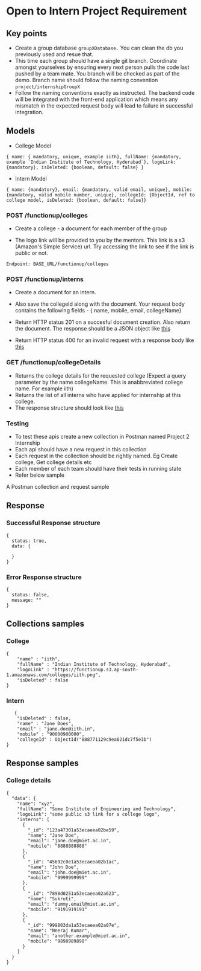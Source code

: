 # Open to Intern Project Requirement
## Key points
- Create a group database ```groupXDatabase.``` You can clean the db you previously used and resue that.
- This time each group should have a single git branch. Coordinate amongst yourselves by ensuring every next person pulls the code last pushed by a team mate. You branch will be checked as part of the demo. Branch name should follow the naming convention ```project/internshipGroupX```
- Follow the naming conventions exactly as instructed. The backend code will be integrated with the front-end application which means any mismatch in the expected request body will lead to failure in successful integration.
## Models
- College Model

```
{ name: { mandatory, unique, example iith}, fullName: {mandatory, example `Indian Institute of Technology, Hyderabad`}, logoLink: {mandatory}, isDeleted: {boolean, default: false} }
```
- Intern Model

```
{ name: {mandatory}, email: {mandatory, valid email, unique}, mobile: {mandatory, valid mobile number, unique}, collegeId: {ObjectId, ref to college model, isDeleted: {boolean, default: false}}
```
### POST /functionup/colleges
- Create a college - a document for each member of the group

- The logo link will be provided to you by the mentors. This link is a s3 (Amazon's Simple Service) url. Try accessing the link to see if the link is public or not.

```Endpoint: BASE_URL/functionup/colleges```

### POST /functionup/interns
- Create a document for an intern.

- Also save the collegeId along with the document. Your request body contains the following fields - { name, mobile, email, collegeName}

- Return HTTP status 201 on a succesful document creation. Also return the document. The response should be a JSON object like [this](#Successful-Response-structure)

- Return HTTP status 400 for an invalid request with a response body like [this](#Error-Response-structure)

### GET /functionup/collegeDetails
- Returns the college details for the requested college (Expect a query parameter by the name collegeName. This is anabbreviated college name. For example iith)
- Returns the list of all interns who have applied for internship at this college.
- The response structure should look like [this](#College-details)
### Testing
- To test these apis create a new collection in Postman named Project 2 Internship
- Each api should have a new request in this collection
- Each request in the collection should be rightly named. Eg Create college, Get college details etc
- Each member of each team should have their tests in running state
- Refer below sample

A Postman collection and request sample

## Response

### Successful Response structure
```
{
  status: true,
  data: {

  }
}
```
### Error Response structure
```
{
  status: false,
  message: ""
}
```
## Collections samples
### College
```
{
    "name" : "iith",
    "fullName" : "Indian Institute of Technology, Hyderabad",
    "logoLink" : "https://functionup.s3.ap-south-1.amazonaws.com/colleges/iith.png",
    "isDeleted" : false
}
```
### Intern
```
   {
    "isDeleted" : false,
    "name" : "Jane Does",
    "email" : "jane.doe@iith.in",
    "mobile" : "90000900000",
    "collegeId" : ObjectId("888771129c9ea621dc7f5e3b")
}
```
## Response samples
### College details
```
{
  "data": {
    "name": "xyz",
    "fullName": "Some Institute of Engineering and Technology",
    "logoLink": "some public s3 link for a college logo",
    "interns": [
      {
        "_id": "123a47301a53ecaeea02be59",
        "name": "Jane Doe",
        "email": "jane.doe@miet.ac.in",
        "mobile": "8888888888"
      },
      {
        "_id": "45692c0e1a53ecaeea02b1ac",
        "name": "John Doe",
        "email": "john.doe@miet.ac.in",
        "mobile": "9999999999"
      },
      {
        "_id": "7898d0251a53ecaeea02a623",
        "name": "Sukruti",
        "email": "dummy.email@miet.ac.in",
        "mobile": "9191919191"
      },
      {
        "_id": "999803da1a53ecaeea02a07e",
        "name": "Neeraj Kumar",
        "email": "another.example@miet.ac.in",
        "mobile": "9898989898"
      }
    ]
  }
}
```
